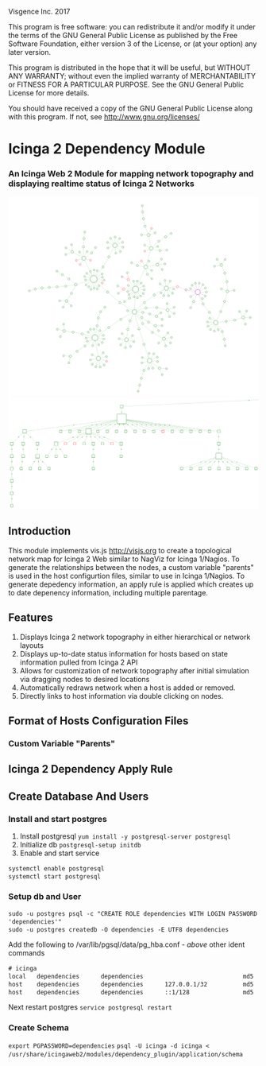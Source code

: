 Visgence Inc. 2017

This program is free software: you can redistribute it and/or modify
it under the terms of the GNU General Public License as published by
the Free Software Foundation, either version 3 of the License, or
(at your option) any later version.

This program is distributed in the hope that it will be useful,
but WITHOUT ANY WARRANTY; without even the implied warranty of
MERCHANTABILITY or FITNESS FOR A PARTICULAR PURPOSE.  See the
GNU General Public License for more details.

You should have received a copy of the GNU General Public License
along with this program.  If not, see <http://www.gnu.org/licenses/>
# Icinga 2 Dependency Module
### An Icinga Web 2 Module for mapping network topography and displaying realtime status of Icinga 2 Networks
![alt tag](application/img/NetworkExample.png)
![alt tag](application/img/HierarchicalExample.png)

## Introduction
This module implements vis.js <http://visjs.org> to create a topological network map for Icinga 2 Web similar to NagViz for Icinga 1/Nagios. To generate the relationships between the nodes, a custom variable "parents" is used in the host configurtion files, similar to use in Icinga 1/Nagios. To generate depedency information, an apply rule is applied which creates up to date depenency information, including multiple parentage.

## Features
1.  Displays Icinga 2 network topography in either hierarchical or network layouts
2.  Displays up-to-date status information for hosts based on state information pulled from Icinga 2 API
3.  Allows for customization of network topography after initial simulation via dragging nodes to desired locations
4.  Automatically redraws network when a host is added or removed.
5.  Directly links to host information via double clicking on nodes.



## Format of Hosts Configuration Files
### Custom Variable "Parents"
<!-- ### Migration From Icinga 1/ Nagios -->

## Icinga 2 Dependency Apply Rule

## Create Database And Users
### Install and start postgres
1.  Install postgresql `yum install -y postgresql-server postgresql`
2.  Initialize db `postgresql-setup initdb`
3.  Enable and start service 
```
systemctl enable postgresql
systemctl start postgresql
```
### Setup db and User
```
sudo -u postgres psql -c "CREATE ROLE dependencies WITH LOGIN PASSWORD 'dependencies'"
sudo -u postgres createdb -O dependencies -E UTF8 dependencies
```

Add the following to /var/lib/pgsql/data/pg_hba.conf - *above* other ident commands

```
# icinga
local   dependencies      dependencies                            md5
host    dependencies      dependencies      127.0.0.1/32          md5
host    dependencies      dependencies      ::1/128               md5
```

Next restart postgres `service postgresql restart`

### Create Schema
`export PGPASSWORD=dependencies`
`psql -U icinga -d icinga < /usr/share/icingaweb2/modules/dependency_plugin/application/schema`














